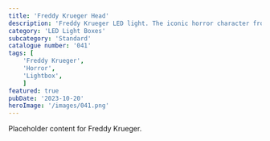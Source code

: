 ```yaml
---
title: 'Freddy Krueger Head'
description: 'Freddy Krueger LED light. The iconic horror character from the Nightmare on Elm street movie franchise. Comes with a Nightmare on Elm ST stand. '
category: 'LED Light Boxes'
subcategory: 'Standard'
catalogue number: '041'
tags: [
    'Freddy Krueger', 
    'Horror',
    'Lightbox', 
    ]
featured: true
pubDate: '2023-10-20'
heroImage: '/images/041.png'
---
```


Placeholder content for Freddy Krueger.